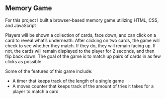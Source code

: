 ## Memory Game

For this project I built a browser-based memory game utilizing HTML, CSS, and JavaScript

Players will be shown a collection of cards, face down, and can click on a card to reveal what’s underneath. After clicking on two cards, the game will check to see whether they match. If they do, they will remain facing up. If not, the cards will remain displayed to the player for 2 seconds, and then flip back down. The goal of the game is to match up pairs of cards in as few clicks as possible.

Some of the features of this game include:
- A timer that keeps track of the length of a single game
- A moves counter that keeps track of the amount of tries it takes for a player to match a card
